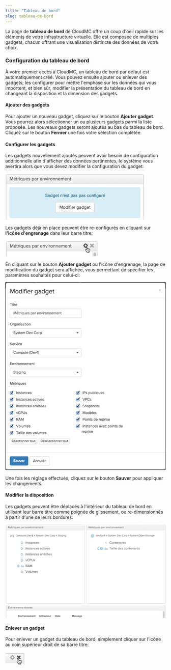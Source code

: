 ```yaml
---
title: "Tableau de bord"
slug: tableau-de-bord
---
```



La page de **tableau de bord** de CloudMC offre un coup d'oeil rapide sur les éléments de votre infrastructure virtuelle. Elle est composée de multiples gadgets, chacun offrant une visualisation distincte des données de votre choix.

### Configuration du tableau de bord

À votre premier accès à CloudMC, un tableau de bord par défaut est automatiquement créé. Vous pouvez ensuite ajouter ou enlever des gadgets, les configurer pour mettre l'emphase sur les données qui vous importent, et bien sûr, modifier la présentation du tableau de bord en changeant la disposition et la dimension des gadgets.

#### Ajouter des gadgets

Pour ajouter un nouveau gadget, cliquez sur le bouton **Ajouter gadget**. Vous pourrez alors sélectionner un ou plusieurs gadgets parmi la liste proposée. Les nouveaux gadgets seront ajoutés au bas du tableau de bord. Cliquez sur le bouton **Fermer** une fois votre sélection complétée.

#### Configurer les gadgets

Les gadgets nouvellement ajoutés peuvent avoir besoin de configuration additionnelle afin d'afficher des données pertinentes, le système vous avertira alors que vous devez modifier la configuration du gadget:

![Gadget pas configuré](/assets/dashboard-fr-1.jpeg)

Les gadgets déjà en place peuvent être re-configurés en cliquant sur **l'icône d'engrenage** dans leur barre titre:

![Icône d'engrenage](/assets/dashboard-fr-2.jpeg)

En cliquant sur le bouton **Ajouter gadget** ou l'icône d'engrenage, la page de modification du gadget sera affichée, vous permettant de spécifier les paramètres souhaités pour celui-ci:

![Modifier gadget](/assets/dashboard-fr-3.jpeg)

Une fois les réglage effectués, cliquez sur le bouton **Sauver** pour appliquer les changements.

#### Modifier la disposition

Les gadgets peuvent être déplacés à l'intérieur du tableau de bord en utilisant leur barre titre comme poignée de glissement, ou re-dimensionnés à partir d'une de leurs bordures:

![Déplacement de gadgets](/assets/dashboard-fr-4.gif)

#### Enlever un gadget

Pour enlever un gadget du tableau de bord, simplement cliquer sur l'icône au coin supérieur droit de sa barre titre:

![Bouton de fermer](/assets/dashboard-fr-5.jpeg)
